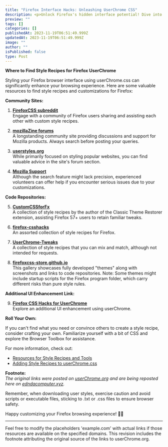 ```yaml
---
title: "Firefox Interface Hacks: Unleashing UserChrome CSS"
description: <p>Unlock Firefox's hidden interface potential! Dive into expert-recommended UserChrome.css tweaks for a browsing experience beyond the ordinary.</p>
preview: ""
tags: []
categories: []
publishedAt: 2023-11-19T06:51:49.999Z
updatedAt: 2023-11-19T06:51:49.999Z
image: ""
author: ""
isPublished: false
type: Post
---
```


**Where to Find Style Recipes for Firefox UserChrome**

Styling your Firefox browser interface using userChrome.css can significantly enhance your browsing experience. Here are some valuable resources to find style recipes and customizations for Firefox:

**Community Sites:**

1. **[FirefoxCSS subreddit](https://www.reddit.com/r/FirefoxCSS/)**  
   Engage with a community of Firefox users sharing and assisting each other with custom style recipes.

2. **[mozillaZine forums](http://forums.mozillazine.org/viewforum.php?f=49)**  
   A longstanding community site providing discussions and support for Mozilla products. Always search before posting your queries.

3. **[userstyles.org](https://forum.userstyles.org/categories/style-requests)**  
   While primarily focused on styling popular websites, you can find valuable advice in the site's forum section.

4. **[Mozilla Support](https://support.mozilla.org/)**  
   Although the search feature might lack precision, experienced volunteers can offer help if you encounter serious issues due to your customizations.

**Code Repositories:**

5. **[CustomCSSforFx](https://github.com/Aris-t2/CustomCSSforFx)**  
   A collection of style recipes by the author of the Classic Theme Restorer extension, assisting Firefox 57+ users to retain familiar tweaks.

6. **[firefox-csshacks](https://github.com/MrOtherGuy/firefox-csshacks)**  
   An assorted collection of style recipes for Firefox.

7. **[UserChrome-Tweaks](https://github.com/Timvde/UserChrome-Tweaks)**  
   A collection of style recipes that you can mix and match, although not intended for requests.

8. **[firefoxcss-store.github.io](https://firefoxcss-store.github.io/)**  
   This gallery showcases fully developed "themes" along with screenshots and links to code repositories. Note: Some themes might include startup scripts for the Firefox program folder, which carry different risks than pure style rules.

**Additional UI Enhancement Link:**

9. **[Firefox CSS Hacks for UserChrome](https://mrotherguy.github.io/firefox-csshacks/?file=autohide_bookmarks_and_main_toolbars.css)**  
   Explore an additional UI enhancement using userChrome.

**Roll Your Own:**

If you can't find what you need or convince others to create a style recipe, consider crafting your own. Familiarize yourself with a bit of CSS and explore the Browser Toolbox for assistance.

For more information, check out:

- [Resources for Style Recipes and Tools](https://example.com/resources-for-style-recipes)
- [Adding Style Recipes to userChrome.css](https://example.com/adding-style-recipes)

**Footnote:**  
_The original links were posted on [userChrome.org](https://userchrome.org) and are being reposted here on [edndacomputer.xyz](https://edndacomputer.xyz)._

Remember, when downloading user styles, exercise caution and avoid scripts or executable files, sticking to .txt or .css files to ensure browser safety.

Happy customizing your Firefox browsing experience! 🦊✨

---

Feel free to modify the placeholders 'example.com' with actual links if those resources are available on the specified domains. This revision includes the footnote attributing the original source of the links to userChrome.org.
